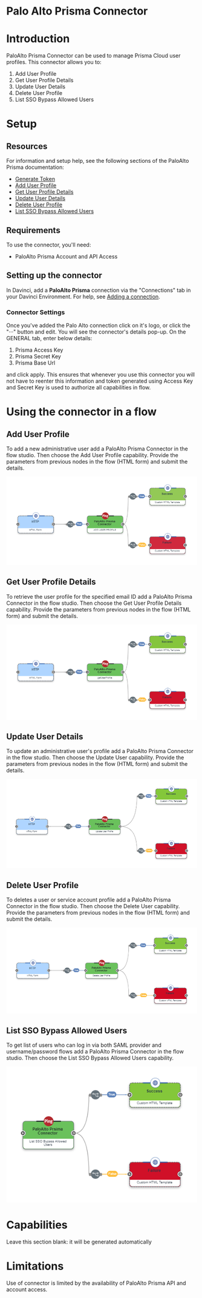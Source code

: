 # Palo Alto Prisma Connector


# Introduction

PaloAlto Prisma Connector can be used to manage Prisma Cloud user profiles. This connector allows you to:

1. Add User Profile
2. Get User Profile Details
3. Update User Details
4. Delete User Profile
5. List SSO Bypass Allowed Users

# Setup

## Resources

For information and setup help, see the following sections of the PaloAlto Prisma documentation:

- [Generate Token](https://api3.prismacloud.io/login)
- [Add User Profile](https://prisma.pan.dev/api/cloud/cspm/user-profile#operation/add-user-v2)
- [Get User Profile Details](https://prisma.pan.dev/api/cloud/cspm/user-profile#operation/get-user-profile-v2)
- [Update User Details](https://prisma.pan.dev/api/cloud/cspm/user-profile#operation/update-profile-v2)
- [Delete User Profile](https://prisma.pan.dev/api/cloud/cspm/user-profile#operation/delete-user)
- [List SSO Bypass Allowed Users](https://prisma.pan.dev/api/cloud/cspm/user-profile#operation/get-sso-bypass-allowed-users)

## Requirements

To use the connector, you'll need:

- PaloAlto Prisma Account and API Access

## Setting up the connector

In Davinci, add a **PaloAlto Prisma** connection via the "Connections" tab in your Davinci Environment. For help, see [Adding a connection](https://docs.google.com/document/d/1Sc9tD5tn9dl79qOWup0k3eKk5hrNVI8lZPAdm8loeiA/edit#).

### Connector Settings

Once you've added the Palo Alto connection click on it's logo, or click the "···" button and edit. You will see the connector's details pop-up. On the GENERAL tab, enter below details:

1. Prisma Access Key
2. Prisma Secret Key
3. Prisma Base Url

and click apply. This ensures that whenever you use this connector you will not have to reenter this information and token generated using Access Key and Secret Key is used to authorize all capabilities in flow.

# Using the connector in a flow

## Add User Profile

To add a new administrative user add a PaloAlto Prisma Connector in the flow studio. Then choose the Add User Profile capability. Provide the parameters from previous nodes in the flow (HTML form) and submit the details.

![Add User Profile](AddUserProfile.png)

## Get User Profile Details

To retrieve the user profile for the specified email ID add a PaloAlto Prisma Connector in the flow studio. Then choose the Get User Profile Details capability. Provide the parameters from previous nodes in the flow (HTML form) and submit the details.

![Get User Profile Details](GetUserProfile.png)

## Update User Details

To update an administrative user's profile add a PaloAlto Prisma Connector in the flow studio. Then choose the Update User capability. Provide the parameters from previous nodes in the flow (HTML form) and submit the details.

![Update User Details](UpdateUserProfile.png)

## Delete User Profile

To deletes a user or service account profile add a PaloAlto Prisma Connector in the flow studio. Then choose the Delete User capability. Provide the parameters from previous nodes in the flow (HTML form) and submit the details.

![Delete User Profile](DeleteUserProfile.png)

## List SSO Bypass Allowed Users

To get list of users who can log in via both SAML provider and username/password flows add a PaloAlto Prisma Connector in the flow studio. Then choose the List SSO Bypass Allowed Users capability.

![List SSO Bypass Allowed Users](ListSSOBypassUsers.png)

# Capabilities

Leave this section blank: it will be generated automatically

# Limitations

Use of connector is limited by the availability of PaloAlto Prisma API and account access.
